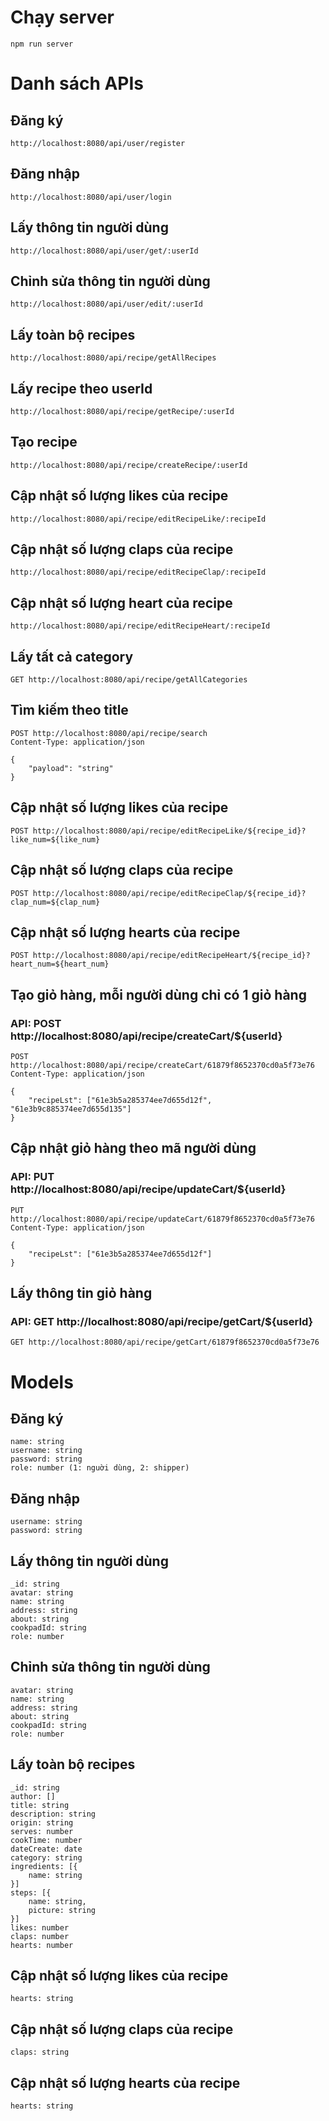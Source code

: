 # Chạy server

```
npm run server
```

# Danh sách APIs

## Đăng ký

```
http://localhost:8080/api/user/register
```

## Đăng nhập

```
http://localhost:8080/api/user/login
```

## Lấy thông tin người dùng

```
http://localhost:8080/api/user/get/:userId
```

## Chỉnh sửa thông tin người dùng

```
http://localhost:8080/api/user/edit/:userId
```

## Lấy toàn bộ recipes

```
http://localhost:8080/api/recipe/getAllRecipes
```

## Lấy recipe theo userId

```
http://localhost:8080/api/recipe/getRecipe/:userId
```

## Tạo recipe

```
http://localhost:8080/api/recipe/createRecipe/:userId
```

## Cập nhật số lượng likes của recipe

```
http://localhost:8080/api/recipe/editRecipeLike/:recipeId
```

## Cập nhật số lượng claps của recipe

```
http://localhost:8080/api/recipe/editRecipeClap/:recipeId
```

## Cập nhật số lượng heart của recipe

```
http://localhost:8080/api/recipe/editRecipeHeart/:recipeId
```

## Lấy tất cả category

```
GET http://localhost:8080/api/recipe/getAllCategories
```

## Tìm kiếm theo title

```
POST http://localhost:8080/api/recipe/search
Content-Type: application/json

{
    "payload": "string"
}
```

## Cập nhật số lượng likes của recipe

```
POST http://localhost:8080/api/recipe/editRecipeLike/${recipe_id}?like_num=${like_num}
```

## Cập nhật số lượng claps của recipe

```
POST http://localhost:8080/api/recipe/editRecipeClap/${recipe_id}?clap_num=${clap_num}
```

## Cập nhật số lượng hearts của recipe

```
POST http://localhost:8080/api/recipe/editRecipeHeart/${recipe_id}?heart_num=${heart_num}
```

## Tạo giỏ hàng, mỗi người dùng chỉ có 1 giỏ hàng

### API: POST http://localhost:8080/api/recipe/createCart/${userId}

```
POST http://localhost:8080/api/recipe/createCart/61879f8652370cd0a5f73e76
Content-Type: application/json

{
    "recipeLst": ["61e3b5a285374ee7d655d12f", "61e3b9c885374ee7d655d135"]
}
```

## Cập nhật giỏ hàng theo mã người dùng

### API: PUT http://localhost:8080/api/recipe/updateCart/${userId}

```
PUT http://localhost:8080/api/recipe/updateCart/61879f8652370cd0a5f73e76
Content-Type: application/json

{
    "recipeLst": ["61e3b5a285374ee7d655d12f"]
}
```

## Lấy thông tin giỏ hàng

### API: GET http://localhost:8080/api/recipe/getCart/${userId}

```
GET http://localhost:8080/api/recipe/getCart/61879f8652370cd0a5f73e76

```

# Models

## Đăng ký

```
name: string
username: string
password: string
role: number (1: nguời dùng, 2: shipper)
```

## Đăng nhập

```
username: string
password: string
```

## Lấy thông tin người dùng

```
_id: string
avatar: string
name: string
address: string
about: string
cookpadId: string
role: number
```

## Chỉnh sửa thông tin người dùng

```
avatar: string
name: string
address: string
about: string
cookpadId: string
role: number
```

## Lấy toàn bộ recipes

```
_id: string
author: []
title: string
description: string
origin: string
serves: number
cookTime: number
dateCreate: date
category: string
ingredients: [{
    name: string
}]
steps: [{
    name: string,
    picture: string
}]
likes: number
claps: number
hearts: number
```

## Cập nhật số lượng likes của recipe

```
hearts: string
```

## Cập nhật số lượng claps của recipe

```
claps: string
```

## Cập nhật số lượng hearts của recipe

```
hearts: string
```
